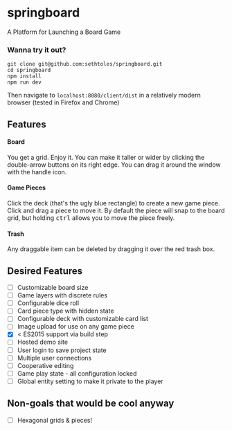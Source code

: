 # springboard
A Platform for Launching a Board Game

### Wanna try it out?
```
git clone git@github.com:sethtoles/springboard.git
cd springboard
npm install
npm run dev
```
Then navigate to `localhost:8080/client/dist` in a relatively modern browser (tested in Firefox and Chrome)

## Features
#### Board
You get a grid. Enjoy it. You can make it taller or wider by clicking the double-arrow buttons on its right edge. You can drag it around the window with the handle icon.

#### Game Pieces
Click the deck (that's the ugly blue rectangle) to create a new game piece. Click and drag a piece to move it. By default the piece will snap to the board grid, but holding <kbd>ctrl</kbd> allows you to move the piece freely.

#### Trash
Any draggable item can be deleted by dragging it over the red trash box.

## Desired Features
- [ ] Customizable board size
- [ ] Game layers with discrete rules
- [ ] Configurable dice roll
- [ ] Card piece type with hidden state
- [ ] Configurable deck with customizable card list
- [ ] Image upload for use on any game piece
- [x] < ES2015 support via build step
- [ ] Hosted demo site
- [ ] User login to save project state
- [ ] Multiple user connections
- [ ] Cooperative editing
- [ ] Game play state - all configuration locked
- [ ] Global entity setting to make it private to the player

## Non-goals that would be cool anyway
- [ ] Hexagonal grids & pieces!

